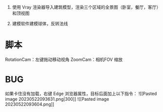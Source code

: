 1. 使用 Vray 渲染器导入建筑模型，渲染三个区域的全景图（卧室，餐厅，客厅）和顶视图

2. 建模软件建模球体，反转法线

# 脚本
RotationCam：左键拖动移动视角
ZoomCam：相机FOV 缩放
# BUG
如果卡住没有加载，右键 Edge 浏览器属性，目标后面加上以下指令：
![[Pasted image 20230522093631.png|300]]
![[Pasted image 20230522093604.png]]